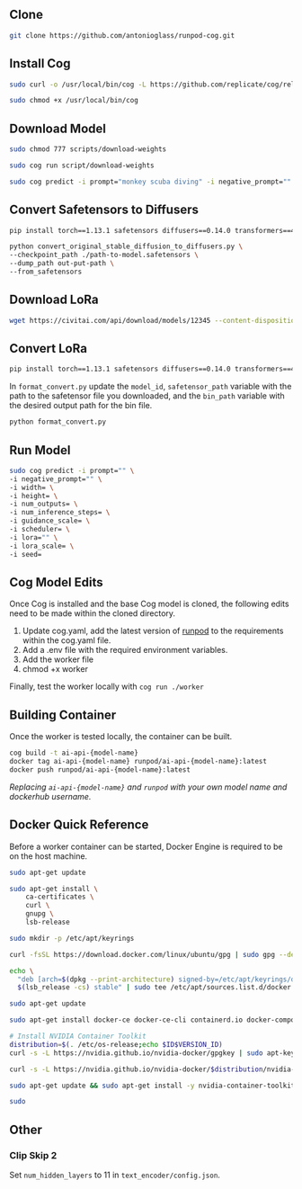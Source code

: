 ## Clone
```bash
git clone https://github.com/antonioglass/runpod-cog.git
```

## Install Cog

```bash
sudo curl -o /usr/local/bin/cog -L https://github.com/replicate/cog/releases/latest/download/cog_`uname -s`_`uname -m`

sudo chmod +x /usr/local/bin/cog
```
## Download Model

```bash
sudo chmod 777 scripts/download-weights

sudo cog run script/download-weights

sudo cog predict -i prompt="monkey scuba diving" -i negative_prompt=""
```

## Convert Safetensors to Diffusers
```bash
pip install torch==1.13.1 safetensors diffusers==0.14.0 transformers==4.27.1 accelerate==0.17.1 omegaconf
```

```bash
python convert_original_stable_diffusion_to_diffusers.py \
--checkpoint_path ./path-to-model.safetensors \
--dump_path out-put-path \
--from_safetensors
```

## Download LoRa

```bash
wget https://civitai.com/api/download/models/12345 --content-disposition
```

## Convert LoRa

```bash
pip install torch==1.13.1 safetensors diffusers==0.14.0 transformers==4.27.1 accelerate==0.17.1
```

In `format_convert.py` update the `model_id`, `safetensor_path` variable with the path to the safetensor file you downloaded, and the `bin_path` variable with the desired output path for the bin file.

```bash
python format_convert.py
```
## Run Model
```bash
sudo cog predict -i prompt="" \
-i negative_prompt="" \
-i width= \
-i height= \
-i num_outputs= \
-i num_inference_steps= \
-i guidance_scale= \
-i scheduler= \
-i lora="" \
-i lora_scale= \
-i seed=
```

## Cog Model Edits

Once Cog is installed and the base Cog model is cloned, the following edits need to be made within the cloned directory.

1. Update cog.yaml, add the latest version of [runpod](https://pypi.org/project/runpod/) to the requirements within the cog.yaml file.
2. Add a .env file with the required environment variables.
3. Add the worker file
4. chmod +x worker

Finally, test the worker locally with `cog run ./worker`

## Building Container

Once the worker is tested locally, the container can be built.

```BASH
cog build -t ai-api-{model-name}
docker tag ai-api-{model-name} runpod/ai-api-{model-name}:latest
docker push runpod/ai-api-{model-name}:latest
```

*Replacing `ai-api-{model-name}` and `runpod` with your own model name and dockerhub username.*

## Docker Quick Reference

Before a worker container can be started, Docker Engine is required to be on the host machine.

```BASH
sudo apt-get update

sudo apt-get install \
    ca-certificates \
    curl \
    gnupg \
    lsb-release

sudo mkdir -p /etc/apt/keyrings

curl -fsSL https://download.docker.com/linux/ubuntu/gpg | sudo gpg --dearmor -o /etc/apt/keyrings/docker.gpg

echo \
  "deb [arch=$(dpkg --print-architecture) signed-by=/etc/apt/keyrings/docker.gpg] https://download.docker.com/linux/ubuntu \
  $(lsb_release -cs) stable" | sudo tee /etc/apt/sources.list.d/docker.list > /dev/null

sudo apt-get update

sudo apt-get install docker-ce docker-ce-cli containerd.io docker-compose-plugin

# Install NVIDIA Container Toolkit
distribution=$(. /etc/os-release;echo $ID$VERSION_ID)
curl -s -L https://nvidia.github.io/nvidia-docker/gpgkey | sudo apt-key add -

curl -s -L https://nvidia.github.io/nvidia-docker/$distribution/nvidia-docker.list | sudo tee /etc/apt/sources.list.d/nvidia-docker.list

sudo apt-get update && sudo apt-get install -y nvidia-container-toolkit

sudo
```

## Other
### Clip Skip 2
Set `num_hidden_layers` to 11 in `text_encoder/config.json`.
